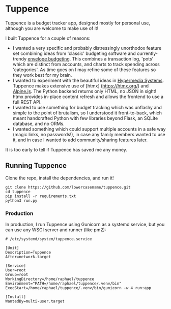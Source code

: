 # Tuppence

Tuppence is a budget tracker app, designed mostly for personal use, although you are welcome to make use of it!

I built Tuppence for a couple of reasons:

- I wanted a very specific and probably distressingly unorthodox feature set combining ideas from 'classic' budgeting software and currently-trendy [envelope budgeting](https://goodbudget.com/envelope-budgeting/). This combines a transaction log, 'pots' which are distinct from accounts, and charts to track spending across 'categories'. As time goes on I may refine some of these features so they work best for my brain.
- I wanted to experiment with the beautiful ideas in [Hypermedia Systems](https://hypermedia.systems/). Tuppence makes extensive use of [htmx] (https://htmx.org/) and [Alpine.js](https://alpinejs.dev/). The Python backend returns only HTML, no JSON in sight! htmx provides in-place content refresh and allows the frontend to use a full REST API.
- I wanted to use something for budget tracking which was unflashy and simple to the point of brutalism, so I understood it front-to-back, which meant handcrafted Python with few libraries beyond Flask, an SQLite database, and no ORMs.
- I wanted something which could support multiple accounts in a safe way (magic links, no passwords!), in case any family members wanted to use it, and in case I wanted to add community/sharing features later.

It is too early to tell if Tuppence has saved me any money.

## Running Tuppence

Clone the repo, install the dependencies, and run it!

```
git clone https://github.com/lowercasename/tuppence.git
cd tuppence
pip install -r requirements.txt
python3 run.py
```

### Production

In production, I run Tuppence using Gunicorn as a systemd service, but you can use any WSGI server and runner (like pm2):

```
# /etc/systemd/system/tuppence.service

[Unit]
Description=Tuppence
After=network.target

[Service]
User=root
Group=root
WorkingDirectory=/home/raphael/tuppence
Environment="PATH=/home/raphael/tuppence/.venv/bin"
ExecStart=/home/raphael/tuppence/.venv/bin/gunicorn -w 4 run:app

[Install]
WantedBy=multi-user.target
```